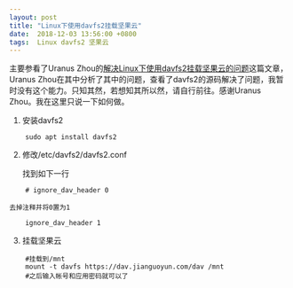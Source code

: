 ```yaml
---
layout: post
title: "Linux下使用davfs2挂载坚果云"
date:  2018-12-03 13:56:00 +0800
tags:  Linux davfs2 坚果云
---
```


主要参看了Uranus Zhou的[解决Linux下使用davfs2挂载坚果云的问题][1]这篇文章，Uranus Zhou在其中分析了其中的问题，查看了davfs2的源码解决了问题，我暂时没有这个能力。只知其然，若想知其所以然，请自行前往。感谢Uranus Zhou。我在这里只说一下如何做。

1. 安装davfs2
``` shell
	sudo apt install davfs2
```
2. 修改/etc/davfs2/davfs2.conf

	找到如下一行
``` shell
	# ignore_dav_header 0
```
	去掉注释并将0置为1
``` shell
	ignore_dav_header 1
```
3. 挂载坚果云
``` shell
	#挂载到/mnt
	mount -t davfs https://dav.jianguoyun.com/dav /mnt
	#之后输入帐号和应用密码就可以了
```
[1]:https://zohead.com/archives/davfs2-nutstore/

